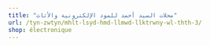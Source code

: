 ```yaml
---
title: "محلات السيد أحمد للمود الإلكترونية والأثاث"
url: /tyn-zwtyn/mhlt-lsyd-hmd-llmwd-llktrwny-wl-thth-3/
shop: électronique
---
```


